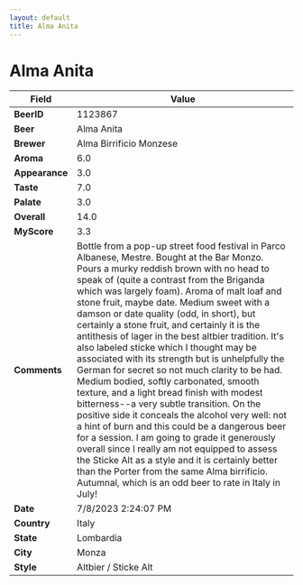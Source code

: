 ```yaml
---
layout: default
title: Alma Anita
---
```


# Alma Anita

| Field         | Value     |
|---------------|-----------|
| **BeerID** | 1123867 |
| **Beer** | Alma Anita |
| **Brewer** | Alma Birrificio Monzese |
| **Aroma** | 6.0 |
| **Appearance** | 3.0 |
| **Taste** | 7.0 |
| **Palate** | 3.0 |
| **Overall** | 14.0 |
| **MyScore** | 3.3 |
| **Comments** | Bottle from a pop-up street food festival in Parco Albanese, Mestre. Bought at the Bar Monzo. Pours a murky reddish brown with no head to speak of (quite a contrast from the Briganda which was largely foam). Aroma of malt loaf and stone fruit, maybe date. Medium sweet with a damson or date quality (odd, in short), but certainly a stone fruit, and certainly it is the antithesis of lager in the best altbier tradition. It's also labeled sticke which I thought may be associated with its strength but is unhelpfully the German for secret so not much clarity to be had. Medium bodied, softly carbonated, smooth texture, and a light bread finish with modest bitterness--a very subtle transition. On the positive side it conceals the alcohol very well: not a hint of burn and this could be a dangerous beer for a session. I am going to grade it generously overall since I really am not equipped to assess the Sticke Alt as a style and it is certainly better than the Porter from the same Alma birrificio. Autumnal, which is an odd beer to rate in Italy in July! |
| **Date** | 7/8/2023 2:24:07 PM |
| **Country** | Italy |
| **State** | Lombardia |
| **City** | Monza |
| **Style** | Altbier / Sticke Alt |
